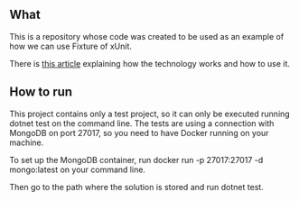 ## What

This is a repository whose code was created to be used as an example of how we can use Fixture of xUnit.

There is [this article](https://medium.com/@leogjorge/xunit-advanced-features-fixtures-6b0ca4d10469) explaining how the technology works and how to use it.

## How to run

This project contains only a test project, so it can only be executed running dotnet test on the command line.
The tests are using a connection with MongoDB on port 27017, so you need to have Docker running on your machine.

To set up the MongoDB container, run docker run -p 27017:27017 -d mongo:latest on your command line.

Then go to the path where the solution is stored and run dotnet test.

